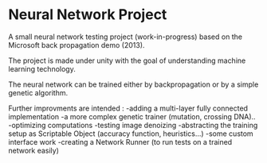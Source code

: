 # Neural Network Project

A small neural network testing project (work-in-progress) based on the Microsoft back propagation demo (2013).

The project is made under unity with the goal of understanding machine learning technology.

The neural network can be trained either by backpropagation or by a simple genetic algorithm.

Further improvments are intended : 
-adding a multi-layer fully connected implementation
-a more complex genetic trainer (mutation, crossing DNA)..
-optimizing computations
-testing image denoizing 
-abstracting the training setup as Scriptable Object (accuracy function, heuristics...)
-some custom interface work
-creating a Network Runner (to run tests on a trained network easily)
